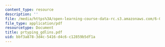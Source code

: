 ```yaml
---
content_type: resource
description: ''
file: /media/https%3A/open-learning-course-data-rc.s3.amazonaws.com/6-071j-introduction-to-electronics-signals-and-measurement-spring-2006/bbf3a8783d4c5416d4c6c12859b5df1a_prtyping_gdlins.pdf
file_type: application/pdf
resourcetype: Document
title: prtyping_gdlins.pdf
uid: bbf3a878-3d4c-5416-d4c6-c12859b5df1a
---
```

